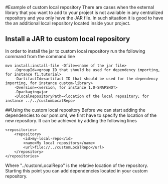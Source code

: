 #Example of custom local repository
There are cases when the external library that you want to add to your project is not available in any centralized repository and you only
have the JAR file. In such situation it is good to have the an additional local repository located inside your project.

## Install a JAR to custom local repository
In order to install the jar to custom local repository run the following command from the command line

	mvn install:install-file -Dfile=<name of the jar file>
		-DgroupId=<group ID that should be used for dependency importing, for instance fi.tutorial>
		-DartifactId=<artifact ID that should be used for the dependency importing, for instance custom-library>
		-Dversion=<version, for instance 1.0-SNAPSHOT>
		-Dpackaging=jar
		-DlocalRepositoryPath=<location of the local repository; for instance ../../customLocalRepo>
		
##Using the custom local repository
Before we can start adding the dependencies to our pom.xml, we first have to specify the location of the new repository.
It can be achieved by adding the following lines

	<repositories>
        <repository>
            <id>my-local-repo</id>
            <name>My local repository</name>
            <url>file://../customLocalRepo</url>
        </repository>
    </repositories>
	
Where "../customLocalRepo" is the relative location of the repository.
Starting this point you can add dependencies located in your custom repository.
